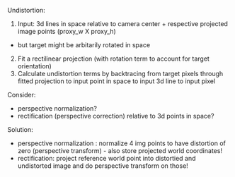 Undistortion:


1. Input: 3d lines in space relative to camera center + respective projected image points (proxy_w X proxy_h)
  - but target might be arbitarily rotated in space
2. Fit a rectilinear projection (with rotation term to account for target orientation)
3. Calculate undistortion terms by backtracing from target pixels through fitted projection to input point in space to input 3d line to input pixel

Consider:
  - perspective normalization?
  - rectification (perspective correction) relative to 3d points in space?

Solution:
  - perspective normalization : normalize 4 img points to have distortion of zero (perspective transform) - also store projected world coordinates!
  - rectification: project reference world point into distortied and undistorted image and do perspective transform on those!